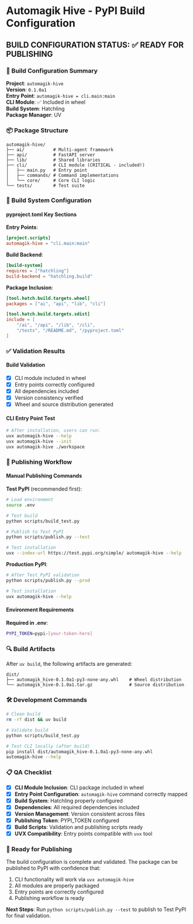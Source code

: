 # Automagik Hive - PyPI Build Configuration

## BUILD CONFIGURATION STATUS: ✅ READY FOR PUBLISHING

### 🎯 Build Configuration Summary

**Project**: `automagik-hive`  
**Version**: `0.1.0a1`  
**Entry Point**: `automagik-hive = cli.main:main`  
**CLI Module**: ✅ Included in wheel  
**Build System**: Hatchling  
**Package Manager**: UV  

### 📦 Package Structure

```
automagik-hive/
├── ai/           # Multi-agent framework
├── api/          # FastAPI server
├── lib/          # Shared libraries
├── cli/          # CLI module (CRITICAL - included!)
│   ├── main.py   # Entry point
│   ├── commands/ # Command implementations
│   └── core/     # Core CLI logic
└── tests/        # Test suite
```

### 🔧 Build System Configuration

#### pyproject.toml Key Sections

**Entry Points**:
```toml
[project.scripts]
automagik-hive = "cli.main:main"
```

**Build Backend**:
```toml
[build-system]
requires = ["hatchling"]
build-backend = "hatchling.build"
```

**Package Inclusion**:
```toml
[tool.hatch.build.targets.wheel]
packages = ["ai", "api", "lib", "cli"]

[tool.hatch.build.targets.sdist]
include = [
    "/ai", "/api", "/lib", "/cli",
    "/tests", "/README.md", "/pyproject.toml"
]
```

### ✅ Validation Results

#### Build Validation
- [x] CLI module included in wheel
- [x] Entry points correctly configured
- [x] All dependencies included
- [x] Version consistency verified
- [x] Wheel and source distribution generated

#### CLI Entry Point Test
```bash
# After installation, users can run:
uvx automagik-hive --help
uvx automagik-hive --init
uvx automagik-hive ./workspace
```

### 🚀 Publishing Workflow

#### Manual Publishing Commands

**Test PyPI** (recommended first):
```bash
# Load environment
source .env

# Test build
python scripts/build_test.py

# Publish to Test PyPI
python scripts/publish.py --test

# Test installation
uvx --index-url https://test.pypi.org/simple/ automagik-hive --help
```

**Production PyPI**:
```bash
# After Test PyPI validation
python scripts/publish.py --prod

# Test installation
uvx automagik-hive --help
```

#### Environment Requirements

**Required in .env**:
```bash
PYPI_TOKEN=pypi-[your-token-here]
```

### 🔍 Build Artifacts

After `uv build`, the following artifacts are generated:

```
dist/
├── automagik_hive-0.1.0a1-py3-none-any.whl    # Wheel distribution
└── automagik_hive-0.1.0a1.tar.gz              # Source distribution
```

### 🛠️ Development Commands

```bash
# Clean build
rm -rf dist && uv build

# Validate build
python scripts/build_test.py

# Test CLI locally (after build)
pip install dist/automagik_hive-0.1.0a1-py3-none-any.whl
automagik-hive --help
```

### 📋 QA Checklist

- [x] **CLI Module Inclusion**: CLI package included in wheel
- [x] **Entry Point Configuration**: `automagik-hive` command correctly mapped
- [x] **Build System**: Hatchling properly configured
- [x] **Dependencies**: All required dependencies included
- [x] **Version Management**: Version consistent across files
- [x] **Publishing Token**: PYPI_TOKEN configured
- [x] **Build Scripts**: Validation and publishing scripts ready
- [x] **UVX Compatibility**: Entry points compatible with `uvx` tool

### 🎉 Ready for Publishing

The build configuration is complete and validated. The package can be published to PyPI with confidence that:

1. CLI functionality will work via `uvx automagik-hive`
2. All modules are properly packaged
3. Entry points are correctly configured
4. Publishing workflow is ready

**Next Steps**: Run `python scripts/publish.py --test` to publish to Test PyPI for final validation.